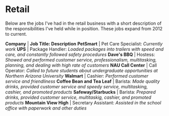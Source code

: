 # Retail

Below are the jobs I've had in the retail business with a short description of the responsibilities I've held while in position. These jobs expand from 2012 to current.

**Company** | **Job Title: Description**
**PetSmart** | Pet Care Specialist: _Currently work_
**UPS** | Package Handler: _Loaded packages into trailers with speed and care, and constantly followed safety procedures_
**Dave's BBQ** | Hostess: _Showed and performed customer service, professionalism, multitasking, planning, and dealing with high rate of customers_
**NAU Call Center** | Call Operator: _Called to future students about undergraduate opportunities at Northern Arizona University_
**Walmart** | Cashier: _Performed customer service and friendliness_
**Coffee Bean and Tea Leaf** | Barista: _Made quality drinks, provided customer service and speedy service, multitasking, cashier, and promoted products_
**Safeway/Starbucks** | Barista: _Prepared drinks, provided customer service, multitaskig, cashier, and promoted products_
**Mountain View High** | Secretary Assistant: _Assisted in the school office with paperwork and other duties_
